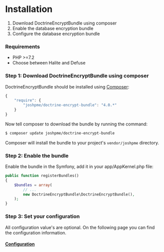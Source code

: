 # Installation

1. Download DoctrineEncryptBundle using composer
2. Enable the database encryption bundle
3. Configure the database encryption bundle

### Requirements

 - PHP >=7.2
 - Choose between Halite and Defuse

### Step 1: Download DoctrineEncryptBundle using composer

DoctrineEncryptBundle should be installed using [Composer](http://getcomposer.org/):

``` js
{
    "require": {
        "joshpme/doctrine-encrypt-bundle": "4.0.*"
    }
}
```

Now tell composer to download the bundle by running the command:

``` bash
$ composer update joshpme/doctrine-encrypt-bundle
```

Composer will install the bundle to your project's `vendor/joshpme` directory.

### Step 2: Enable the bundle

Enable the bundle in the Symfony, add it in your app/AppKernel.php file:

``` php
public function registerBundles()
{
    $bundles = array(
        // ...
        new DoctrineEncryptBundle\DoctrineEncryptBundle(),
    );
}
```

### Step 3: Set your configuration

All configuration value's are optional.
On the following page you can find the configuration information.

#### [Configuration](https://github.com/joshpme/DoctrineEncryptBundle/blob/master/Resources/doc/configuration.md)
